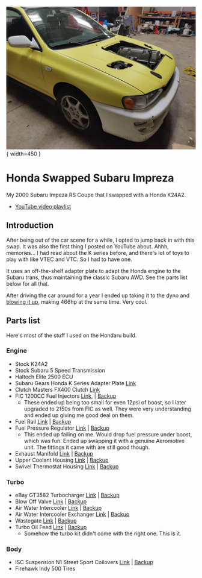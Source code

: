 ![Hondaru image](./hondaru.jpg){ width=450 }

# Honda Swapped Subaru Impreza
My 2000 Subaru Impeza RS Coupe that I swapped with a Honda K24A2.

 - [YouTube video playlist](https://www.youtube.com/watch?v=Z-DdCNjM8aU&list=PLFQKxsMzgSbg17kyCzaNmexq7qo9Ydp6C)


## Introduction
After being out of the car scene for a while, I opted to jump back in with this swap. It was also the first thing I posted on YouTube about. Ahhh, memories... I had read about the K series before, and there's lot of toys to play with like VTEC and VTC. So I had to have one.

 It uses an off-the-shelf adapter plate to adapt the Honda engine to the Subaru trans, thus maintaining the classic Subaru AWD. See the parts list below for all that.

After driving the car around for a year I ended up taking it to the dyno and [blowing it up](https://www.youtube.com/watch?v=2WlubEBycJc), making 466hp at the same time. Very cool.

## Parts list
Here's most of the stuff I used on the Hondaru build.

### Engine
 - Stock K24A2
 - Stock Subaru 5 Speed Transmission
 - Haltech Elite 2500 ECU
 - Subaru Gears Honda K Series Adapter Plate [Link](https://www.subarugears.com/product/honda-k-series/)
 - Clutch Masters FX400 Clutch [Link](https://clutchmasters.com/i-30505729-subaru-xv-crosstrek-2013-2015-2-0l-15013-hdc6.html)
 -  FIC 1200CC Fuel Injectors [Link](https://fuelinjectorclinic.com/Honda/K(01-11)-D17-S2K(06-09)/IS116-1200H), | [Backup](./parts/Injectors.pdf)
    - These ended up being too small for even 12psi of boost, so I later upgraded to 2150s from FIC as well. They were very understanding and ended up giving me good deal on them.
 - Fuel Rail [Link](https://www.ebay.com/itm/323608063092) | [Backup](./parts/FuelRail.pdf)
 - Fuel Pressure Regulator [Link](https://www.ebay.com/itm/254749363596) | [Backup](./parts/Fpr.pdf)
   - This ended up failing on me. Would drop fuel pressure under boost, which was fun. Ended up swapping it with a genuine Aeromotive unit. The fittings it came with are still good though.
 - Exhaust Manifold [Link](https://www.ebay.com/itm/350792031715) | [Backup](./parts/ExhaustManifold.pdf)
 - Upper Coolant Housing [Link](https://www.ebay.com/itm/114238768136) | [Backup](./parts/UpperCoolant.pdf)
 - Swivel Thermostat Housing [Link](https://www.ebay.com/itm/113520236147) | [Backup](./parts/ThermostatHousing.pdf)
 
 ### Turbo
 - eBay GT3582 Turbocharger [Link](https://www.ebay.com/itm/313405020842) | [Backup](./parts/Turbo.pdf)
 - Blow Off Valve [Link](https://www.ebay.com/itm/323976370478)  | [Backup](./parts/Bov.pdf)
 - Air Water Intercooler [Link](https://www.ebay.com/itm/183903814619) | [Backup](./parts/AWIC.pdf)
 - Air Water Intercooler Exchanger [Link](https://www.ebay.com/itm/284284503552) | [Backup](./parts/AWICExchanger.pdf)
 - Wastegate [Link](https://www.ebay.com/itm/151739405815) | [Backup](./parts/Wastegate.pdf)
 - Turbo Oil Feed [Link](https://www.ebay.com/itm/264004884925) | [Backup](./parts/OilFeed.pdf)
   - Somehow the turbo kit didn't come with the right one. This is it.
 
 ### Body
 - ISC Suspension N1 Street Sport Coilovers [Link](https://www.rallysportdirect.com/part/coilovers/s001-s-isc-suspension-n1-street-sport-coilovers) | [Backup](./parts/Coilovers.pdf)
 - Firehawk Indy 500 Tires
